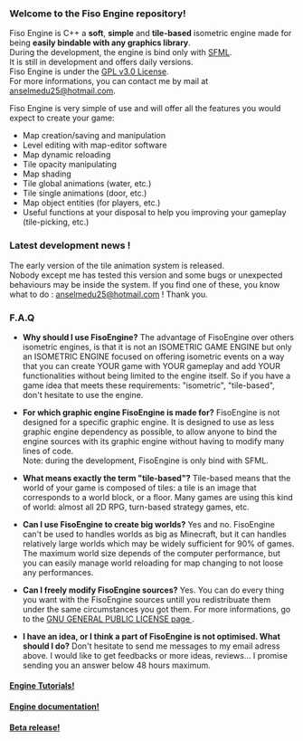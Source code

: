 ### Welcome to the Fiso Engine repository!

Fiso Engine is C++ a **soft**, **simple** and **tile-based** isometric engine made for being **easily bindable with any graphics library**.<br/>
During the development, the engine is bind only with <a href="http://www.sfml-dev.org/index-fr.php">SFML</a>. <br/>
It is still in development and offers daily versions.<br/>
Fiso Engine is under the <a href="http://www.gnu.org/licenses/gpl-3.0.en.html">GPL v3.0 License</a>.<br/>
For more informations, you can contact me by mail at anselmedu25@hotmail.com.

Fiso Engine is very simple of use and will offer all the features you would expect to create your game:
* Map creation/saving and manipulation
* Level editing with map-editor software
* Map dynamic reloading
* Tile opacity manipulating
* Map shading
* Tile global animations (water, etc.)
* Tile single animations (door, etc.)
* Map object entities (for players, etc.)
* Useful functions at your disposal to help you improving your gameplay (tile-picking, etc.)

### Latest development news !
The early version of the tile animation system is released.<br/>
Nobody except me has tested this version and some bugs or unexpected behaviours may be inside the system. If
you find one of these, you know what to do : anselmedu25@hotmail.com ! Thank you.

### F.A.Q
* **Why should I use FisoEngine?**
The advantage of FisoEngine over others isometric engines, is that it is not an ISOMETRIC GAME ENGINE but only an ISOMETRIC ENGINE focused on offering isometric events on a way that you can create YOUR game with YOUR gameplay and add YOUR functionalities without being limited to the engine itself. So if you have a game idea that meets these requirements: "isometric", "tile-based", don't hesitate to use the engine.

* **For which graphic engine FisoEngine is made for?**
FisoEngine is not designed for a specific graphic engine. It is designed to use as less graphic engine dependency as possible, to allow anyone to bind the engine sources with its graphic engine without having to modify many lines of code.<br/>
Note: during the development, FisoEngine is only bind with SFML. 

* **What means exactly the term "tile-based"?**
Tile-based means that the world of your game is composed of tiles: a tile is an image that corresponds to a world block, or a floor. Many games are using this kind of world: almost all 2D RPG, turn-based strategy games, etc.

* **Can I use FisoEngine to create big worlds?**
Yes and no. FisoEngine can't be used to handles worlds as big as Minecraft, but it can handles relatively large worlds which may be widely sufficient for 90% of games. The maximum world size depends of the computer performance, but you can easily manage world reloading for map changing to not loose any performances.

* **Can I freely modify FisoEngine sources?**
Yes. You can do every thing you want with the FisoEngine sources untill you redistribuate them under the same circumstances you got them. For more informations, go to the <a href="https://www.gnu.org/copyleft/gpl.html"> GNU GENERAL PUBLIC LICENSE page </a>.

* **I have an idea, or I think a part of FisoEngine is not optimised. What should I do?**
Don't hesitate to send me messages to my email adress above. I would like to get feedbacks or more ideas, reviews... I promise sending you an answer below 48 hours maximum. 


#### <a href="https://github.com/AnselmeClergeot/IsometricEngine/wiki/Home">Engine Tutorials!</a>
#### <a href="https://github.com/AnselmeClergeot/FisoEngine/tree/master/Documentation">Engine documentation!</a>
#### <a href="https://github.com/AnselmeClergeot/FisoEngine/releases/tag/1.0.0">Beta release!</a>
